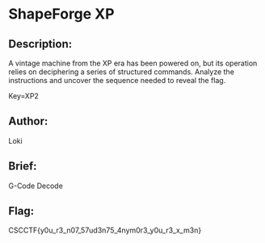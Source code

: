 # ShapeForge XP

## Description:
A vintage machine from the XP era has been powered on, but its operation relies on deciphering a series of structured commands. Analyze the instructions and uncover the sequence needed to reveal the flag.

Key=XP2

## Author: 
Loki

## Brief: 
G-Code Decode

## Flag:
CSCCTF{y0u_r3_n07_57ud3n75_4nym0r3_y0u_r3_x_m3n}